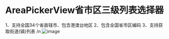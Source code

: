 # AreaPickerView省市区三级列表选择器
 1、支持全国34个省直辖市、包含港澳台地区
 2、包含全国省市区编码 
 3、支持获取街道(镇)列表 
 /n
 ![image](https://github.com/CoderHln/AreaPickerView/blob/master/AreaPickView/Base.lproj/demonstration.gif)
